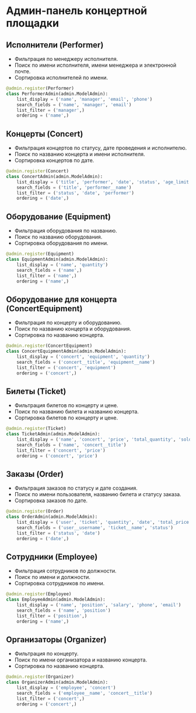 # Админ-панель концертной площадки

## Исполнители (Performer)

- Фильтрация по менеджеру исполнителя.
- Поиск по имени исполнителя, имени менеджера и электронной почте.
- Сортировка исполнителей по имени.

```python
@admin.register(Performer)
class PerformerAdmin(admin.ModelAdmin):
    list_display = ('name', 'manager', 'email', 'phone')
    search_fields = ('name', 'manager', 'email')
    list_filter = ('manager',)
    ordering = ('name',)
```

## Концерты (Concert)

- Фильтрация концертов по статусу, дате проведения и исполнителю.
- Поиск по названию концерта и имени исполнителя.
- Сортировка концертов по дате.

```python
@admin.register(Concert)
class ConcertAdmin(admin.ModelAdmin):
    list_display = ('title', 'performer', 'date', 'status', 'age_limit')
    search_fields = ('title', 'performer__name')
    list_filter = ('status', 'date', 'performer')
    ordering = ('date',)
```

## Оборудование (Equipment)

- Фильтрация оборудования по названию.
- Поиск по названию оборудования.
- Сортировка оборудования по имени.

```python
@admin.register(Equipment)
class EquipmentAdmin(admin.ModelAdmin):
    list_display = ('name', 'quantity')
    search_fields = ('name',)
    list_filter = ('name',)
    ordering = ('name',)
```

## Оборудование для концерта (ConcertEquipment)

- Фильтрация по концерту и оборудованию.
- Поиск по названию концерта и оборудования.
- Сортировка по названию концерта.

```python
@admin.register(ConcertEquipment)
class ConcertEquipmentAdmin(admin.ModelAdmin):
    list_display = ('concert', 'equipment', 'quantity')
    search_fields = ('concert__title', 'equipment__name')
    list_filter = ('concert', 'equipment')
    ordering = ('concert',)
```

## Билеты (Ticket)

- Фильтрация билетов по концерту и цене.
- Поиск по названию билета и названию концерта.
- Сортировка билетов по концерту и цене.

```python
@admin.register(Ticket)
class TicketAdmin(admin.ModelAdmin):
    list_display = ('name', 'concert', 'price', 'total_quantity', 'sold_quantity', 'available_quantity')
    search_fields = ('name', 'concert__title')
    list_filter = ('concert', 'price')
    ordering = ('concert', 'price')
```

## Заказы (Order)

- Фильтрация заказов по статусу и дате создания.
- Поиск по имени пользователя, названию билета и статусу заказа.
- Сортировка заказов по дате.

```python
@admin.register(Order)
class OrderAdmin(admin.ModelAdmin):
    list_display = ('user', 'ticket', 'quantity', 'date', 'total_price', 'status')
    search_fields = ('user__username', 'ticket__name', 'status')
    list_filter = ('status', 'date')
    ordering = ('date',)
```

## Сотрудники (Employee)

- Фильтрация сотрудников по должности.
- Поиск по имени и должности.
- Сортировка сотрудников по имени.

```python
@admin.register(Employee)
class EmployeeAdmin(admin.ModelAdmin):
    list_display = ('name', 'position', 'salary', 'phone', 'email')
    search_fields = ('name', 'position')
    list_filter = ('position',)
    ordering = ('name',)
```

## Организаторы (Organizer)

- Фильтрация по концерту.
- Поиск по имени организатора и названию концерта.
- Сортировка по названию концерта.

```python
@admin.register(Organizer)
class OrganizerAdmin(admin.ModelAdmin):
    list_display = ('employee', 'concert')
    search_fields = ('employee__name', 'concert__title')
    list_filter = ('concert',)
    ordering = ('concert',)
```

